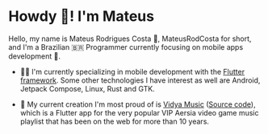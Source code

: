 # Howdy 🤠! I'm Mateus

Hello, my name is Mateus Rodrigues Costa 🫡, MateusRodCosta for short, and I'm a Brazilian 🇧🇷 Programmer currently focusing on mobile apps development 📱.

- 👨‍💻 I'm currently specializing in mobile development with the [Flutter framework](https://flutter.dev/).
Some other technologies I have interest as well are Android, Jetpack Compose, Linux, Rust and GTK.

- 🥹 My current creation I'm most proud of is [Vidya Music](https://play.google.com/store/apps/details?id=com.mateusrodcosta.apps.vidyamusic) ([Source code](https://github.com/MateusRodCosta/vidya_music)),
which is a Flutter app for the very popular VIP Aersia video game music playlist that has been on the web for more than 10 years.

<!--**MateusRodCosta/MateusRodCosta** is a ✨ _special_ ✨ repository because its `README.md` (this file) appears on your GitHub profile.

Here are some ideas to get you started:

- 🔭 I’m currently working on ...
- 🌱 I’m currently learning ...
- 👯 I’m looking to collaborate on ...
- 🤔 I’m looking for help with ...
- 💬 Ask me about ...
- 📫 How to reach me: ...
- 😄 Pronouns: ...
- ⚡ Fun fact: ...
-->
